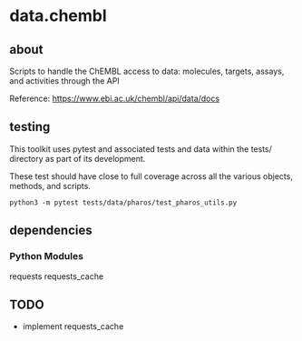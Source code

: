 # data.chembl

## about

Scripts to handle the ChEMBL access to data: molecules, targets, assays, and activities through the API

Reference: https://www.ebi.ac.uk/chembl/api/data/docs

## testing

This toolkit uses pytest and associated tests and data within the tests/ directory as part of its development.

These test should have close to full coverage across all the various objects, methods, and scripts.

    python3 -m pytest tests/data/pharos/test_pharos_utils.py

## dependencies

### Python Modules
  requests
  requests_cache

## TODO
* implement requests_cache
